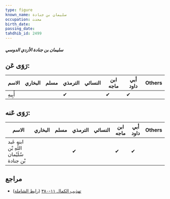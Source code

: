 ```yaml
---
type: figure
known_name: سليمان بن جنادة
occupation: محدث
birth_date:
passing_date:
tahdhib_id: 2499
---
```

##### سليمان بن جنادة الأزدي الدوسي

## رَوَى عَن:
| الاسم   | البخاري | مسلم | الترمذي | النسائي | ابن ماجه | أبي داود | Others |
| ------- | ------- | ---- | ------- | ------- | -------- | -------- | ------ |
| أَبِيهِ |         |      | ✔       |         | ✔        | ✔        |        |
## رَوَى عَنه:
| الاسم                                     | البخاري | مسلم | الترمذي | النسائي | ابن ماجه | أبي داود | Others |
| ----------------------------------------- | ------- | ---- | ------- | ------- | -------- | -------- | ------ |
| ابنه عَبد اللَّهِ بْن سُلَيْمان بْن جنادة |         |      | ✔       |         | ✔        | ✔        |        |
## مراجع
- [تهذيب الكمال ١١-٣٨٠](obsidian://open?vault=Tahdhib-al-Kamal&file=Figures/٢٤٩٩-سليمان%20بن%20جنادة%20الأزدي%20الدوسي) ([رابط الشاملة](https://shamela.ws/book/3722/5700))